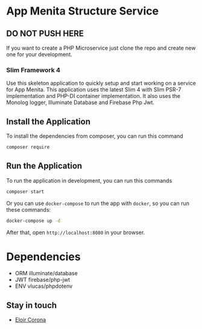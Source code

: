# App Menita Structure Service

## DO NOT PUSH HERE

If you want to create a PHP Microservice just clone the repo and create new one for your development.

### Slim Framework 4

Use this skeleton application to quickly setup and start working on a service for App Menita. This application uses the latest Slim 4 with Slim PSR-7 implementation and PHP-DI container implementation. It also uses the Monolog logger, Illuminate Database and Firebase Php Jwt.

## Install the Application

To install the dependencies from composer, you can run this command
```bash
composer require
```

## Run the Application

To run the application in development, you can run this commands 

```bash
composer start
```

Or you can use `docker-compose` to run the app with `docker`, so you can run these commands:
```bash
docker-compose up -d
```
After that, open `http://localhost:8080` in your browser.

# Dependencies

- ORM illuminate/database
- JWT firebase/php-jwt
- ENV vlucas/phpdotenv

## Stay in touch

- [Eloir Corona](https://eloircorona.com)